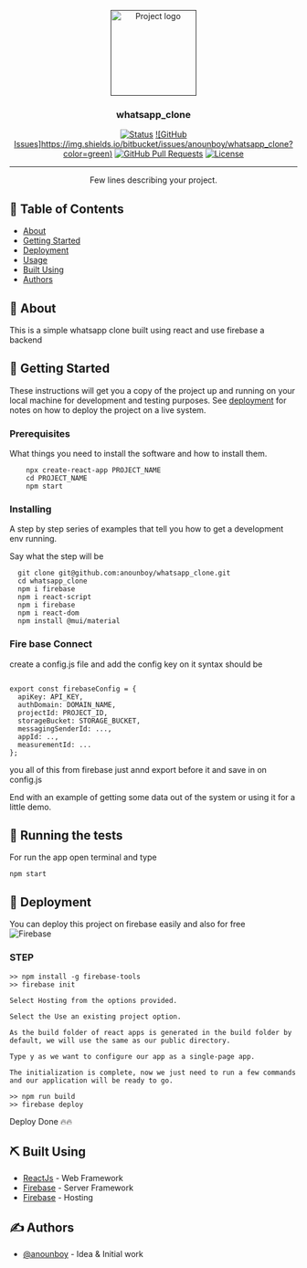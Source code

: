 <p align="center">
  <a href="" rel="noopener">
 <img width=150px height=150px src="https://www.freepnglogos.com/uploads/whatsapp-logo-light-green-png-0.png" alt="Project logo"></a>
</p>

<h3 align="center">whatsapp_clone</h3>

<div align="center">

[![Status](https://img.shields.io/badge/status-active-success.svg)]()
[![GitHub Issues]https://img.shields.io/bitbucket/issues/anounboy/whatsapp_clone?color=green)](https://github.com/anounboy/whatsapp_clone/issues)
[![GitHub Pull Requests](https://img.shields.io/bitbucket/pr/anounboy/whatsapp_clone?color=green)](https://github.com/anounboy/whatsapp_clone/pulls)
[![License](https://img.shields.io/badge/license-MIT-blue.svg)](/LICENSE)

</div>

---

<p align="center"> Few lines describing your project.
    <br> 
</p>

## 📝 Table of Contents

- [About](#about)
- [Getting Started](#getting_started)
- [Deployment](#deployment)
- [Usage](#usage)
- [Built Using](#built_using)
- [Authors](#authors)

## 🧐 About <a name = "about"></a>

This is a simple whatsapp clone built using react and use firebase a backend 
## 🏁 Getting Started <a name = "getting_started"></a>

These instructions will get you a copy of the project up and running on your local machine for development and testing purposes. See [deployment](#deployment) for notes on how to deploy the project on a live system.

### Prerequisites

What things you need to install the software and how to install them.

```
    npx create-react-app PROJECT_NAME
    cd PROJECT_NAME
    npm start
```

### Installing

A step by step series of examples that tell you how to get a development env running.

Say what the step will be

```
  git clone git@github.com:anounboy/whatsapp_clone.git
  cd whatsapp_clone
  npm i firebase 
  npm i react-script
  npm i firebase
  npm i react-dom
  npm install @mui/material
```

### Fire base Connect

  create a config.js file and add the config key on it syntax should be
  ```
  
export const firebaseConfig = {
    apiKey: API_KEY,
    authDomain: DOMAIN_NAME,
    projectId: PROJECT_ID,
    storageBucket: STORAGE_BUCKET,
    messagingSenderId: ...,
    appId: ..,
    measurementId: ...
  };
  ```

  you all of this from firebase just annd export before it and save in on config.js



End with an example of getting some data out of the system or using it for a little demo.

## 🔧 Running the tests <a name = "tests"></a>

For run the app open terminal and type <br>
```
npm start
```


## 🚀 Deployment <a name = "deployment"></a>

You can deploy this project on firebase easily and also for free <br>
![Firebase](https://img.shields.io/badge/firebase-%23039BE5.svg?style=for-the-badge&logo=firebase)
### STEP

```
>> npm install -g firebase-tools
>> firebase init

Select Hosting from the options provided.

Select the Use an existing project option.

As the build folder of react apps is generated in the build folder by default, we will use the same as our public directory.

Type y as we want to configure our app as a single-page app.

The initialization is complete, now we just need to run a few commands and our application will be ready to go.

>> npm run build
>> firebase deploy 

```
Deploy Done 🔥🔥
## ⛏️ Built Using <a name = "built_using"></a>

- [ReactJs](https://reactjs.org/) - Web Framework
- [Firebase](https://firebase.google.com/) - Server Framework
- [Firebase](https://firebase.google.com/) - Hosting

## ✍️ Authors <a name = "authors"></a>

- [@anounboy](https://github.com/anounboy) - Idea & Initial work
